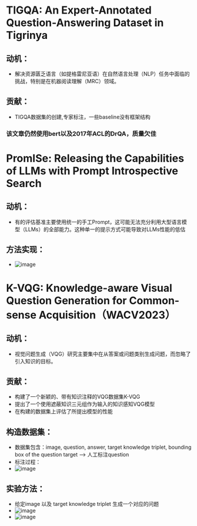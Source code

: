# TIGQA: An Expert-Annotated Question-Answering Dataset in Tigrinya
## 动机：
 * 解决资源匮乏语言（如提格雷尼亚语）在自然语言处理（NLP）任务中面临的挑战，特别是在机器阅读理解（MRC）领域。
## 贡献：
  * TIGQA数据集的创建,专家标注，一些baseline没有框架结构
### 该文章仍然使用bert以及2017年ACL的DrQA，质量欠佳 
# PromISe: Releasing the Capabilities of LLMs with Prompt Introspective Search
## 动机：
 * 有的评估基准主要使用统一的手工Prompt，这可能无法充分利用大型语言模型（LLMs）的全部能力。这种单一的提示方式可能导致对LLMs性能的低估
## 方法实现：
 * ![image](https://github.com/bixie6868/project/assets/78329110/fd41f275-9106-43b8-8ff0-5972600efa31)
# K-VQG: Knowledge-aware Visual Question Generation for Common-sense Acquisition（WACV2023）
## 动机：
 * 视觉问题生成（VQG）研究主要集中在从答案或问题类别生成问题，而忽略了引入知识的目标。
## 贡献：
 *  构建了一个新颖的、带有知识注释的VQG数据集K-VQG
 *  提出了一个使用遮蔽知识三元组作为输入的知识感知VQG模型
 *  在构建的数据集上评估了所提出模型的性能
## 构造数据集：
 *  数据集包含：image, question, answer, target knowledge triplet, bounding box of the question target --> 人工标注question
 *  标注过程：
 *   ![image](https://github.com/bixie6868/project/assets/78329110/8ffbf915-7455-4b87-8495-392f91ff8dc2)
## 实验方法：
 * 给定image 以及 target knowledge triplet 生成一个对应的问题
 * ![image](https://github.com/bixie6868/project/assets/78329110/d407444a-a005-4c6e-b634-959ae02064d7)
 * ![image](https://github.com/bixie6868/project/assets/78329110/2e0a2ff8-a5b4-4c3c-9cf5-d22a0b047a9c)



